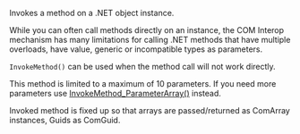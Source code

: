 ﻿Invokes a method on a .NET object instance.

While you can often call methods directly on an instance, the COM Interop mechanism has many limitations for calling .NET methods that have multiple overloads, have value, generic or incompatible types as parameters.

`InvokeMethod()` can be used when the method call will not work directly.

This method is limited to a maximum of 10 parameters. If you need more parameters use [InvokeMethod_ParameterArray()](vfps://Topic/wwDotNetBridge%3A%3AInvokeMethod_ParameterArray) instead.

Invoked method is fixed up so that arrays are passed/returned as ComArray instances, Guids as ComGuid.